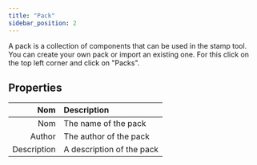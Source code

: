```yaml
---
title: "Pack"
sidebar_position: 2
---
```


A pack is a collection of components that can be used in the stamp tool. You can create your own pack or import an existing one. For this click on the top left corner and click on "Packs".

## Properties

|         Nom | Description               |
| -----------:|:------------------------- |
|         Nom | The name of the pack      |
|      Author | The author of the pack    |
| Description | A description of the pack |
